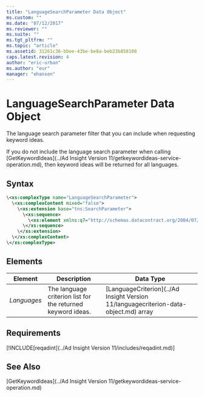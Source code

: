 ```yaml
---
title: "LanguageSearchParameter Data Object"
ms.custom: ""
ms.date: "07/12/2017"
ms.reviewer: ""
ms.suite: ""
ms.tgt_pltfrm: ""
ms.topic: "article"
ms.assetid: 31261c36-bbee-43be-be8a-beb23b858108
caps.latest.revision: 4
author: "eric-urban"
ms.author: "eur"
manager: "ehansen"
---
```

# LanguageSearchParameter Data Object
The language search parameter filter that you can include when requesting keyword ideas.

If you do not include the language search parameter when calling [GetKeywordIdeas](../Ad Insight Version 11/getkeywordideas-service-operation.md), then keyword ideas will be returned for all languages.

## Syntax

```xml
\<xs:complexType name="LanguageSearchParameter">
  \<xs:complexContent mixed="false">
    \<xs:extension base="tns:SearchParameter">
      \<xs:sequence>
        \<xs:element xmlns:q7="http://schemas.datacontract.org/2004/07/Microsoft.BingAds.Advertiser.AdInsight.Api.DataContract.V11.Entity.Criterions" minOccurs="0" name="Languages" nillable="true" type="q7:ArrayOfLanguageCriterion"/>
      \</xs:sequence>
    \</xs:extension>
  \</xs:complexContent>
\</xs:complexType>
```

## <a name="Elements"></a>Elements

|Element|Description|Data Type|
|-----------|---------------|-------------|
|*Languages*|The language criterion list for the returned keyword ideas.|[LanguageCriterion](../Ad Insight Version 11/languagecriterion-data-object.md) array|

## Requirements
[!INCLUDE[reqadint](../Ad Insight Version 11/includes/reqadint.md)]
## See Also
[GetKeywordIdeas](../Ad Insight Version 11/getkeywordideas-service-operation.md)  
